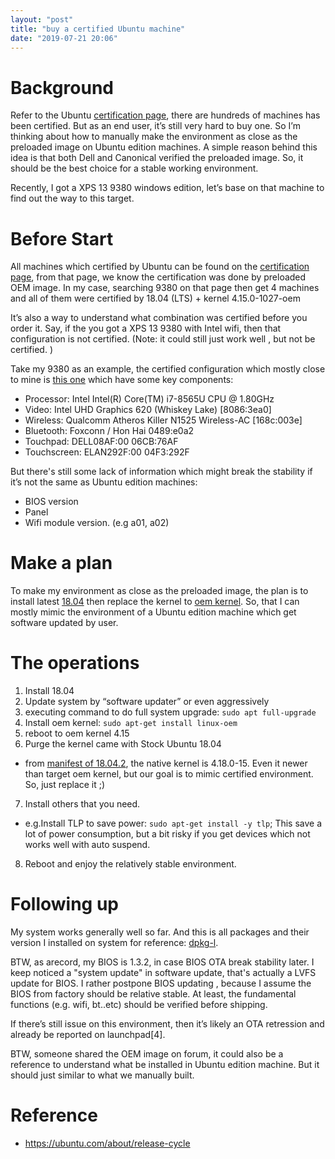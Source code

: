 ```yaml
---
layout: "post"
title: "buy a certified Ubuntu machine"
date: "2019-07-21 20:06"
---
```

# Background
Refer to the Ubuntu [certification page][], there are hundreds of machines has been certified. But as an end user, it’s still very hard to buy one. So I’m thinking about how to manually make the environment as close as the preloaded image on Ubuntu edition machines. A simple reason behind this idea is that both Dell and Canonical verified the preloaded image. So, it should be the best choice for a stable working environment.

Recently, I got a XPS 13 9380 windows edition, let’s base on that machine to find out the way to this target.

# Before Start
All machines which certified by Ubuntu can be found on the [certification page][], from that page, we know the certification was done by preloaded OEM image. In my case, searching 9380 on that page then get 4 machines and all of them were certified by 18.04 (LTS) + kernel 4.15.0-1027-oem

It’s also a way to understand what combination was certified before you order it. Say, if the you got a XPS 13 9380 with Intel wifi, then that configuration is not certified. (Note: it could still just work well , but not be certified. )

Take my 9380 as an example, the certified configuration which mostly close to mine is [this one][201810-26512] which have some key components:

- Processor: Intel Intel(R) Core(TM) i7-8565U CPU @ 1.80GHz
- Video: Intel UHD Graphics 620 (Whiskey Lake) [8086:3ea0]
- Wireless: Qualcomm Atheros Killer N1525 Wireless-AC  [168c:003e]
- Bluetooth: Foxconn / Hon Hai 0489:e0a2
- Touchpad: DELL08AF:00 06CB:76AF
- Touchscreen: ELAN292F:00 04F3:292F

But there's still some lack of information which might break the stability if it’s not the same as Ubuntu edition machines:

- BIOS version
- Panel
- Wifi module version. (e.g a01, a02)

# Make a plan
To make my environment as close as the preloaded image, the plan is to install latest [18.04][] then replace the kernel to [oem kernel][]. So, that I can mostly mimic the environment of a Ubuntu edition machine which get software updated by user.

# The operations

1. Install 18.04
2. Update system by “software updater” or even aggressively
3. executing command to do full system upgrade: `sudo apt full-upgrade`
4. Install oem kernel: `sudo apt-get install linux-oem`
5. reboot to oem kernel 4.15
6. Purge the kernel came with Stock Ubuntu 18.04
  - from [manifest of 18.04.2][], the native kernel is 4.18.0-15. Even it newer than target oem kernel, but our goal is to mimic certified environment. So, just replace it ;)
7. Install others that you need.
  - e.g.Install TLP to save power: `sudo apt-get install -y tlp`; This save a lot of power consumption, but a bit risky if you get devices which not works well with auto suspend.
8. Reboot and enjoy the relatively stable environment.

# Following up
My system works generally well so far. And this is all packages and their version I installed on system for reference: [dpkg-l][].

BTW,  as arecord, my BIOS is 1.3.2, in case BIOS OTA break stability later. I keep noticed a "system update" in software update, that's actually a LVFS update for BIOS. I rather postpone BIOS updating , because I assume the BIOS from factory should be relative stable. At least, the fundamental functions (e.g. wifi, bt..etc) should be verified before shipping.

If there’s still issue on this environment, then it’s likely an OTA retression and already be reported on launchpad[4].

BTW, someone shared the OEM image on forum, it could also be a reference to understand what be installed in Ubuntu edition machine. But it should just similar to what we manually built.

[18.04]:https://wiki.ubuntu.com/BionicBeaver/ReleaseNotes?_ga=2.119646856.1425105764.1563813986-519412228.1563630648
[oem kernel]:https://launchpad.net/ubuntu/+source/linux-oem
[certification page]:https://certification.ubuntu.com/
[dpkg-l]:http://paste.ubuntu.com/p/TXFgTZMNnk/
[201810-26512]:https://certification.ubuntu.com/hardware/201810-26512/
[manifest of 18.04.2]:http://releases.ubuntu.com/18.04/ubuntu-18.04.2-desktop-amd64.manifest

# Reference
- https://ubuntu.com/about/release-cycle
